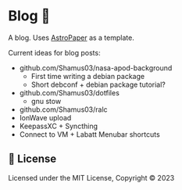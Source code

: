# Blog 📄

A blog.  Uses [AstroPaper](https://github.com/satnaing/astro-paper) as a template.

Current ideas for blog posts:
- github.com/Shamus03/nasa-apod-background
  - First time writing a debian package
  - Short debconf + debian package tutorial?
- github.com/Shamus03/dotfiles
  - gnu stow
- github.com/Shamus03/ralc
- IonWave upload
- KeepassXC + Syncthing
- Connect to VM + Labatt Menubar shortcuts

## 📜 License

Licensed under the MIT License, Copyright © 2023
